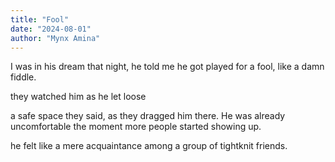 ```yaml
---
title: "Fool"
date: "2024-08-01"
author: "Mynx Amina"
---
```


I was in his dream that night, he told me he got played for a fool, like a damn fiddle.

they watched him as he let loose

a safe space they said, as they dragged him there. He was already uncomfortable the moment more people started showing up.

he felt like a mere acquaintance among a group of tightknit friends.
